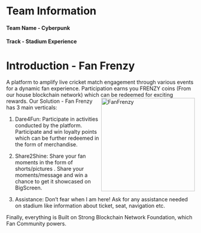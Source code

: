 # Team Information

#### Team Name - Cyberpunk
#### Track - Stadium Experience

# Introduction - Fan Frenzy
A platform to amplify live cricket match engagement through various events for a dynamic fan experience. Participation earns you FRENZY coins (From our house blockchain network) which can be redeemed for exciting rewards.
<img src="https://github.com/bhimanbaghel/icc-eliminator-submission/blob/main/cyberpunk/website/assets/img/fanfrenzy.gif" width="250px" alt="FanFrenzy" align="right">
Our Solution - Fan Frenzy has 3 main verticals:

1. Dare4Fun: Participate in activities conducted by the platform. Participate and win loyalty points which can be further redeemed in the form of merchandise.

2. Share2Shine: Share your fan moments in the form of shorts/pictures .  Share your moments/message and win a chance to get it showcased on BigScreen. 

3. Assistance: Don’t fear when I am here! Ask for any assistance needed on stadium like information about ticket, seat, navigation etc.

Finally, everything is Built on Strong Blockchain Network Foundation, which Fan Community powers.
